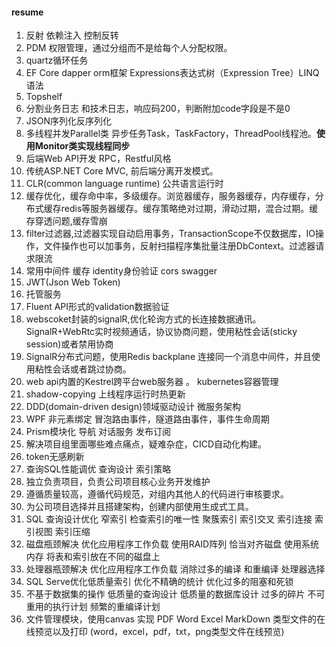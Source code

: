 #### resume

1. 反射 依赖注入 控制反转 
2. PDM 权限管理，通过分组而不是给每个人分配权限。
3. quartz循环任务
4. EF Core dapper orm框架 Expressions表达式树（Expression Tree）LINQ语法
5. Topshelf
7. 分割业务日志 和技术日志，响应码200，判断附加code字段是不是0
8. JSON序列化反序列化
8. 多线程并发Parallel类  异步任务Task，TaskFactory，ThreadPool线程池。**使用Monitor类实现线程同步**   
9. 后端Web API开发 RPC，Restful风格
10. 传统ASP.NET Core MVC, 前后端分离开发模式。
11. CLR(common language runtime) 公共语言运行时
12. 缓存优化，缓存命中率，多级缓存。浏览器缓存，服务器缓存，内存缓存，分布式缓存redis等服务器缓存。缓存策略绝对过期，滑动过期，混合过期。缓存穿透问题,缓存雪崩
13. filter过滤器,过滤器实现自动启用事务，TransactionScope不仅数据库，IO操作，文件操作也可以加事务，反射扫描程序集批量注册DbContext。过滤器请求限流
14. 常用中间件 缓存 identity身份验证 cors swagger
15. JWT(Json Web Token)
16. 托管服务
17. Fluent API形式的validation数据验证
18. webscoket封装的signalR,优化轮询方式的长连接数据通讯。SignalR+WebRtc实时视频通话，协议协商问题，使用粘性会话(sticky session)或者禁用协商
19. SignalR分布式问题，使用Redis backplane 连接同一个消息中间件，并且使用粘性会话或者跳过协商。
20. web api内置的Kestrel跨平台web服务器 。 kubernetes容器管理
21. shadow-copying 上线程序运行时热更新
22. DDD(domain-driven design)领域驱动设计 微服务架构
23. WPF 非元素绑定 冒泡路由事件，隧道路由事件，事件生命周期
24. Prism模块化 导航  对话服务 发布订阅
25. 解决项目组里面哪些难点痛点，疑难杂症，CICD自动化构建。
26. token无感刷新
27. 查询SQL性能调优 查询设计 索引策略
28. 独立负责项目，负责公司项目核心业务开发维护
29. 遵循质量较高，遵循代码规范，对组内其他人的代码进行审核要求。
30. 为公司项目选择并且搭建架构，创建内部使用生成式工具。
31. SQL  查询设计优化 窄索引 检查索引的唯一性  聚簇索引  索引交叉 索引连接 索引视图 索引压缩
32. 磁盘瓶颈解决 优化应用程序工作负载 使用RAID阵列 恰当对齐磁盘 使用系统内存 将表和索引放在不同的磁盘上 
33. 处理器瓶颈解决 优化应用程序工作负载 消除过多的编译 和重编译 处理器选择
34. SQL Serve优化低质量索引 优化不精确的统计 优化过多的阻塞和死锁 
35. 不基于数据集的操作 低质量的查询设计 低质量的数据库设计 过多的碎片 不可重用的执行计划 频繁的重编译计划
36. 文件管理模块，使用canvas 实现 PDF Word Excel  MarkDown 类型文件的在线预览以及打印 (word，excel，pdf，txt，png类型文件在线预览)



